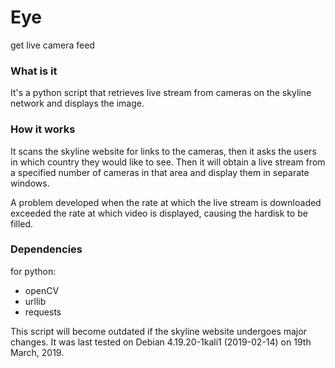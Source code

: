 # Eye
get live camera feed

### What is it ###
It's a python script that retrieves live stream from cameras on the skyline network and displays the image.

### How it works ###
It scans the skyline website for links to the cameras, then it asks the users in which country they would like to see.
Then it will obtain a live stream from a specified number of cameras in that area and display them in separate windows.

A problem developed when the rate at which the live stream is downloaded exceeded the rate at which video is displayed, causing the hardisk to be filled.

### Dependencies ###

for python:
* openCV
* urllib
* requests

This script will become outdated if the skyline website undergoes major changes.
It was last tested on Debian 4.19.20-1kali1 (2019-02-14) on 19th March, 2019.
